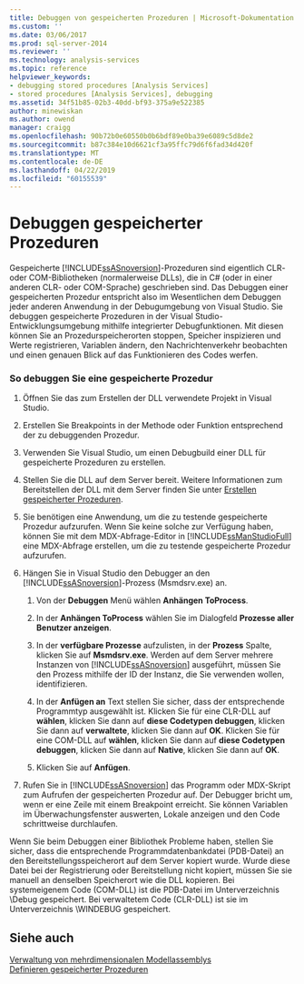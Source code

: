 ```yaml
---
title: Debuggen von gespeicherten Prozeduren | Microsoft-Dokumentation
ms.custom: ''
ms.date: 03/06/2017
ms.prod: sql-server-2014
ms.reviewer: ''
ms.technology: analysis-services
ms.topic: reference
helpviewer_keywords:
- debugging stored procedures [Analysis Services]
- stored procedures [Analysis Services], debugging
ms.assetid: 34f51b85-02b3-40dd-bf93-375a9e522385
author: minewiskan
ms.author: owend
manager: craigg
ms.openlocfilehash: 90b72b0e60550b0b6bdf89e0ba39e6089c5d8de2
ms.sourcegitcommit: b87c384e10d6621cf3a95ffc79d6f6fad34d420f
ms.translationtype: MT
ms.contentlocale: de-DE
ms.lasthandoff: 04/22/2019
ms.locfileid: "60155539"
---
```

# <a name="debugging-stored-procedures"></a>Debuggen gespeicherter Prozeduren
  Gespeicherte [!INCLUDE[ssASnoversion](../../includes/ssasnoversion-md.md)]-Prozeduren sind eigentlich CLR- oder COM-Bibliotheken (normalerweise DLLs), die in C# (oder in einer anderen CLR- oder COM-Sprache) geschrieben sind. Das Debuggen einer gespeicherten Prozedur entspricht also im Wesentlichen dem Debuggen jeder anderen Anwendung in der Debugumgebung von Visual Studio. Sie debuggen gespeicherte Prozeduren in der Visual Studio-Entwicklungsumgebung mithilfe integrierter Debugfunktionen. Mit diesen können Sie an Prozedurspeicherorten stoppen, Speicher inspizieren und Werte registrieren, Variablen ändern, den Nachrichtenverkehr beobachten und einen genauen Blick auf das Funktionieren des Codes werfen.  
  
### <a name="to-debug-a-stored-procedure"></a>So debuggen Sie eine gespeicherte Prozedur  
  
1.  Öffnen Sie das zum Erstellen der DLL verwendete Projekt in Visual Studio.  
  
2.  Erstellen Sie Breakpoints in der Methode oder Funktion entsprechend der zu debuggenden Prozedur.  
  
3.  Verwenden Sie Visual Studio, um einen Debugbuild einer DLL für gespeicherte Prozeduren zu erstellen.  
  
4.  Stellen Sie die DLL auf dem Server bereit. Weitere Informationen zum Bereitstellen der DLL mit dem Server finden Sie unter [Erstellen gespeicherter Prozeduren](creating-stored-procedures.md).  
  
5.  Sie benötigen eine Anwendung, um die zu testende gespeicherte Prozedur aufzurufen. Wenn Sie keine solche zur Verfügung haben, können Sie mit dem MDX-Abfrage-Editor in [!INCLUDE[ssManStudioFull](../../includes/ssmanstudiofull-md.md)] eine MDX-Abfrage erstellen, um die zu testende gespeicherte Prozedur aufzurufen.  
  
6.  Hängen Sie in Visual Studio den Debugger an den [!INCLUDE[ssASnoversion](../../includes/ssasnoversion-md.md)]-Prozess (Msmdsrv.exe) an.  
  
    1.  Von der **Debuggen** Menü wählen **Anhängen ToProcess**.  
  
    2.  In der **Anhängen ToProcess** wählen Sie im Dialogfeld **Prozesse aller Benutzer anzeigen**.  
  
    3.  In der **verfügbare Prozesse** aufzulisten, in der **Prozess** Spalte, klicken Sie auf **Msmdsrv.exe**. Werden auf dem Server mehrere Instanzen von [!INCLUDE[ssASnoversion](../../includes/ssasnoversion-md.md)] ausgeführt, müssen Sie den Prozess mithilfe der ID der Instanz, die Sie verwenden wollen, identifizieren.  
  
    4.  In der **Anfügen an** Text stellen Sie sicher, dass der entsprechende Programmtyp ausgewählt ist. Klicken Sie für eine CLR-DLL auf **wählen**, klicken Sie dann auf **diese Codetypen debuggen**, klicken Sie dann auf **verwaltete**, klicken Sie dann auf **OK**. Klicken Sie für eine COM-DLL auf **wählen**, klicken Sie dann auf **diese Codetypen debuggen**, klicken Sie dann auf **Native**, klicken Sie dann auf **OK**.  
  
    5.  Klicken Sie auf **Anfügen**.  
  
7.  Rufen Sie in [!INCLUDE[ssASnoversion](../../includes/ssasnoversion-md.md)] das Programm oder MDX-Skript zum Aufrufen der gespeicherten Prozedur auf. Der Debugger bricht um, wenn er eine Zeile mit einem Breakpoint erreicht. Sie können Variablen im Überwachungsfenster auswerten, Lokale anzeigen und den Code schrittweise durchlaufen.  
  
 Wenn Sie beim Debuggen einer Bibliothek Probleme haben, stellen Sie sicher, dass die entsprechende Programmdatenbankdatei (PDB-Datei) an den Bereitstellungsspeicherort auf dem Server kopiert wurde. Wurde diese Datei bei der Registrierung oder Bereitstellung nicht kopiert, müssen Sie sie manuell an denselben Speicherort wie die DLL kopieren. Bei systemeigenem Code (COM-DLL) ist die PDB-Datei im Unterverzeichnis \Debug gespeichert. Bei verwaltetem Code (CLR-DLL) ist sie im Unterverzeichnis \WINDEBUG gespeichert.  
  
## <a name="see-also"></a>Siehe auch  
 [Verwaltung von mehrdimensionalen Modellassemblys](../multidimensional-models/multidimensional-model-assemblies-management.md)   
 [Definieren gespeicherter Prozeduren](defining-stored-procedures.md)  
  
  
